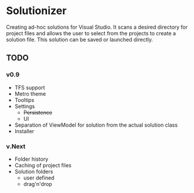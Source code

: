 # Solutionizer

Creating ad-hoc solutions for Visual Studio. It scans a desired directory for project files and allows the user to select from the 
projects to create a solution file. This solution can be saved or launched directly.


## TODO

### v0.9

- TFS support
- Metro theme
- Tooltips
- Settings
  - <strike>Persistence</strike>
  - UI
- Separation of ViewModel for solution from the actual solution class
- Installer

### v.Next

- Folder history
- Caching of project files
- Solution folders
  - user defined
  - drag'n'drop
